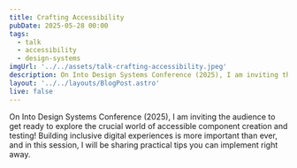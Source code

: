 ```yaml
---
title: Crafting Accessibility
pubDate: 2025-05-28 00:00
tags:
  - talk
  - accessibility
  - design-systems
imgUrl: '../../assets/talk-crafting-accessibility.jpeg'
description: On Into Design Systems Conference (2025), I am inviting the audience to get ready to explore the crucial world of accessible component creation and testing! Building inclusive digital experiences is more important than ever, and in this session, I will be sharing practical tips you can implement right away.
layout: '../../layouts/BlogPost.astro'
live: false
---
```


On Into Design Systems Conference (2025), I am inviting the audience to get ready to explore the crucial world of accessible component creation and testing! Building inclusive digital experiences is more important than ever, and in this session, I will be sharing practical tips you can implement right away.